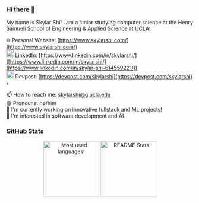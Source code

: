 ### Hi there 👋

My name is Skylar Shi! I am a junior studying computer science at the Henry Samueli School of Engineering & Applied Science at UCLA!

🌐 Personal Website: [https://www.skylarshi.com/](https://www.skylarshi.com/) \
<img src="https://upload.wikimedia.org/wikipedia/commons/c/ca/LinkedIn_logo_initials.png" width=20px /> LinkedIn: [https://www.linkedin.com/in/skylarshi/]([https://www.linkedin.com/in/skylarshi/](https://www.linkedin.com/in/skylar-shi-614559221/)) \
<img src="https://pbs.twimg.com/profile_images/625987202909085696/KKYbLP8y_400x400.jpg" width=20px /> Devpost: [https://devpost.com/skylarshi](https://devpost.com/skylarshi) \

📫 How to reach me: skylarshi@g.ucla.edu\
😄 Pronouns: he/him\
🔭 I'm currently working on innovative fullstack and ML projects!\
💬 I'm interested in software development and AI.

### GitHub Stats
<p align="center">
  <img src="https://github-readme-stats.vercel.app/api/top-langs/?username=skylarshi123&layout=compact&theme=vue&hide=jupyter%20notebook" alt="Most used languages!" height=150 />
  <img src="https://github-readme-stats.vercel.app/api?username=skylarshi123&show_icons=true&count_private=true&theme=vue&hide_rank=true" alt="README Stats" height=150 />
</p>

<!--
- 🌱 I’m currently learning ...
- 👯 I’m looking to collaborate on ...
- 🤔 I’m looking for help with ...
- ⚡ Fun fact: ...
-->
